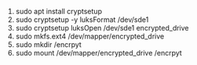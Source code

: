 1. sudo apt install cryptsetup
2. sudo cryptsetup -y luksFormat /dev/sde1
3. sudo cryptsetup luksOpen /dev/sde1 encrypted_drive
4. sudo mkfs.ext4 /dev/mapper/encrypted_drive
5. sudo mkdir /encrpyt
6. sudo mount /dev/mapper/encrypted_drive /encrpyt